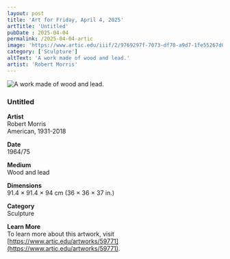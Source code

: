 ```yaml
---
layout: post
title: 'Art for Friday, April 4, 2025'
artTitle: 'Untitled'
pubDate : 2025-04-04
permalink: /2025-04-04-artic
image: 'https://www.artic.edu/iiif/2/9769297f-7073-df70-a9d7-1fe55267d0ba/full/1686,/0/default.jpg'
category: ['Sculpture']
altText: 'A work made of wood and lead.'
artist: 'Robert Morris'
---
```

 
<img src='https://www.artic.edu/iiif/2/9769297f-7073-df70-a9d7-1fe55267d0ba/full/1686,/0/default.jpg' alt='A work made of wood and lead.' style='border-radius=5px'> 
 
### Untitled
 
**Artist**<br>
Robert Morris<br>American, 1931-2018
 
**Date**<br>
1964/75
 
**Medium**<br>
Wood and lead
 
**Dimensions**<br>
91.4 × 91.4 × 94 cm (36 × 36 × 37 in.)
 
**Category**<br>
Sculpture
 
**Learn More**<br>
To learn more about this artwork, visit [https://www.artic.edu/artworks/59771](https://www.artic.edu/artworks/59771).
